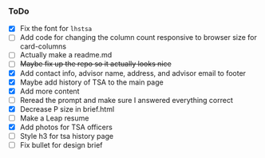 ### ToDo ###
- [X] Fix the font for `lhstsa`
- [ ] Add code for changing the column count responsive to browser size for card-columns
- [ ] Actually make a readme.md
- [ ] ~~Maybe fix up the repo so it actually looks nice~~
- [X] Add contact info, advisor name, address, and advisor email to footer
- [X] Maybe add history of TSA to the main page
- [X] Add more content
- [ ] Reread the prompt and make sure I answered everything correct
- [X] Decrease P size in brief.html
- [ ] Make a Leap resume
- [X] Add photos for TSA officers
- [ ] Style h3 for tsa history page
- [ ] Fix bullet for design brief